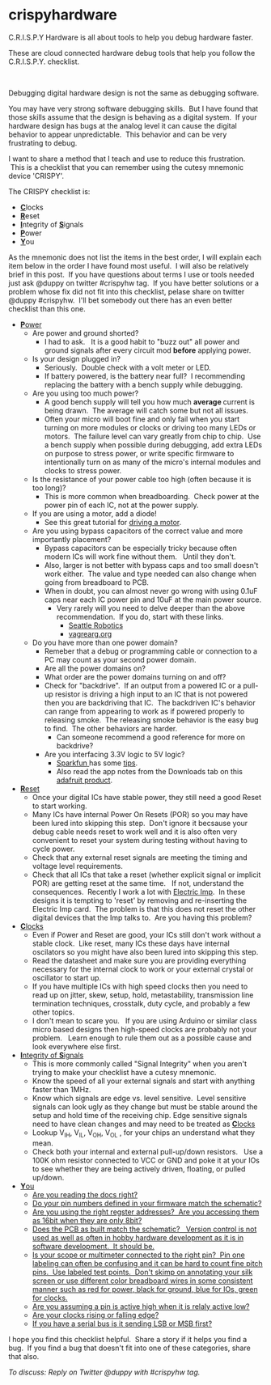 crispyhardware
==============

C.R.I.S.P.Y Hardware is all about tools to help you debug hardware faster.

These are cloud connected hardware debug tools that help you follow the C.R.I.S.P.Y. checklist.

<p>&nbsp;</p>
<p>Debugging digital hardware design is not the same as debugging software.</p>
<p>You may have very strong software debugging skills. &nbsp;But I have found that those skills assume that the design is behaving as a digital system. &nbsp;If your hardware design has bugs at the analog level it can cause the digital behavior to appear unpredictable. &nbsp;This behavior and can be very frustrating to debug.</p>
<p><span>I want to share a method that I teach and use to reduce this frustration. &nbsp;This is a checklist that y<span>ou</span> can remember using the <span>cutesy</span> mnemonic device 'CRISPY'. &nbsp;</span></p>
<p>The CRISPY checklist is:</p>
<ul>
<li><strong><span style="font-weight: bold; text-decoration: underline;">C</span></strong>locks</li>
<li><strong><span style="text-decoration: underline;">R</span></strong><span><span>eset</span></span></li>
<li><strong><span style="text-decoration: underline;">I</span></strong><span><span>ntegrity</span> of </span><span style="text-decoration: underline;"><strong>S</strong></span><span><span>ignals</span></span></li>
<li><span style="text-decoration: underline;"><strong>P</strong></span><span><span>ower</span></span></li>
<li><strong><span style="text-decoration: underline;">Y</span></strong><span><span>ou</span></span></li>
</ul>
<p><span>As the mnemonic does not list the items in the best order, I will explain each item below in the order I have found most useful. &nbsp;I will also be relatively brief in this post. &nbsp;If y<span>ou</span> have questions about terms I use or tools needed just ask @<span>duppy</span> on twitter #<span>crispyhw</span> tag. &nbsp;If y<span>ou</span> have better solutions or a problem whose fix did not fit into this checklist, <span>pelase</span> share on twitter @<span>duppy</span> #<span>crispyhw</span>. &nbsp;I'll bet somebody out there has an even better checklist than this one.</span></p>
<ul>
<li><strong><span style="text-decoration: underline;">P</span></strong><span style="text-decoration: underline;"><span><span>ower</span></span></span> 
<ul>
<li>Are power and ground shorted?     
<ul>
<li>I had to ask. &nbsp; It is a good habit to "buzz out" all power and ground signals after every circuit mod <strong>before</strong><span>&nbsp;applying p<span>ower</span>.</span></li>
</ul>
</li>
<li>Is your design plugged in?     
<ul>
<li>Seriously. &nbsp;Double check with a volt meter or LED.</li>
<li>If battery powered, is the battery near full? &nbsp;I recommending replacing the battery with a bench supply while debugging.</li>
</ul>
</li>
<li>Are you using too much power?     
<ul>
<li>A good bench supply will tell you how much <strong>average </strong>current is being drawn. &nbsp;The average will catch some but not all issues.</li>
<li><span>Often your micro will boot fine and only fail when y<span>ou</span> start turning on more modules or clocks or driving too many <span>LEDs</span> or motors. &nbsp;The failure level can vary greatly from chip to chip. &nbsp;Use a bench supply when possible during debugging, add extra <span>LEDs</span> on purpose to stress p<span>ower</span>, or write specific firmware to intentionally turn on as many of the <span>micro's</span> internal modules and clocks to stress p<span>ower</span>.</span></li>
</ul>
</li>
<li>Is the resistance of your power cable too high (often because it is too long)?     
<ul>
<li><span>This is more common when <span>breadboarding</span>. &nbsp;Check p<span>ower</span> at the p<span>ower</span> pin of each <span>IC</span>, not at the p<span>ower</span> supply.</span></li>
</ul>
</li>
<li>If you are using a motor, add a diode!     
<ul>
<li>See this great tutorial for <a href="http://itp.nyu.edu/physcomp/Tutorials/HighCurrentLoads#toc4">driving a motor</a>.</li>
</ul>
</li>
<li>Are you using bypass capacitors of the correct value and more importantly placement?     
<ul>
<li><span>Bypass capacitors can be especially tricky because often modern <span>ICs</span> will work fine without them. &nbsp; Until they don't.</span></li>
<li><span>Also, larger is not better with bypass caps and too small doesn't work either. &nbsp;The value and type needed can also change when going from breadboard to <span>PCB</span>.</span></li>
<li><span>When in doubt, y<span>ou</span> can almost never go wrong with using 0.1<span>uF</span> caps near each <span>IC</span> p<span>ower</span> pin and 10<span>uF</span> at the main p<span>ower</span> source. </span> 
<ul>
<li>Very rarely will you need to delve deeper than the above recommendation. &nbsp;If you do, start with these links.     
<ul>
<li><a href="http://www.seattlerobotics.org/encoder/jun97/basics.html">Seattle Robotics</a>&nbsp;</li>
<li><a href="http://www.vagrearg.org/content/decoupling"><span><span>vagrearg</span>.<span>org</span></span></a></li>
</ul>
</li>
</ul>
</li>
</ul>
</li>
<li>Do you have more than one power domain?     
<ul>
<li><span><span>Remeber</span> that a debug or programming cable or connection to a PC may count as your second p<span>ower</span> domain.</span></li>
<li>Are all the power domains on?</li>
<li>What order are the power domains turning on and off?</li>
<li><span>Check for "<span>backdrive</span>". &nbsp;If an output from a powered <span>IC</span> or a pull-up resistor is driving a high input to an <span>IC</span> that is not powered then y<span>ou</span> are <span>backdriving</span> that <span>IC</span>. &nbsp;The <span>backdriven</span> <span>IC's</span> behavior can range from appearing to work as if powered properly to releasing smoke. &nbsp;The releasing smoke behavior is the easy bug to find. &nbsp;The other behaviors are harder. </span> 
<ul>
<li><span>Can someone recommend a good reference for more on <span>backdrive</span>?</span></li>
</ul>
</li>
<li>Are you interfacing 3.3V logic to 5V logic?     
<ul>
<li><a href="http://www.sparkfun.com"><span><span>Sparkfun</span> </span></a>has some <a href="http://www.sparkfun.com/tutorials/65">tips</a>.</li>
<li><span>Also read the app notes from the <span>Downloads</span> tab on this </span><a href="https://www.adafruit.com"><span><span>adafruit</span> </span></a><a href="https://www.adafruit.com/products/757">product</a>.</li>
</ul>
</li>
</ul>
</li>
</ul>
</li>
<li><span style="text-decoration: underline;"><strong>R</strong><span><span>eset</span></span></span> 
<ul>
<li><span>Once your digital <span>ICs</span> have stable p<span>ower</span>, they still need a good R<span>eset</span> to start working.</span></li>
<li><span>Many <span>ICs</span> have internal P<span>ower</span> On Resets (<span>POR</span>) so y<span>ou</span> may have been lured into skipping this step. &nbsp;Don't ignore it <span>becsause</span> your debug cable needs r<span>eset</span> to work well and it is also often very convenient to r<span>eset</span> your system during testing without having to cycle p<span>ower</span>.</span></li>
<li>Check that any external reset signals are meeting the timing and voltage level requirements.</li>
<li><span>Check that all <span>ICs</span> that take a r<span>eset</span> (whether explicit signal or implicit <span>POR</span>) are getting r<span>eset</span> at the same time. &nbsp; If not, understand the consequences. &nbsp;Recently I work a lot with </span><a href="http://www.electricimp.com">Electric Imp</a>. &nbsp;In these designs it is tempting to 'reset' by removing and re-inserting the Electric Imp card. &nbsp;The problem is that this does not reset the other digital devices that the Imp talks to. &nbsp;Are you having this problem?</li>
</ul>
</li>
<li><span style="text-decoration: underline;"><strong>C</strong>locks</span> 
<ul>
<li><span>Even if P<span>ower</span> and R<span>eset</span> are good, your <span>ICs</span> still don't work without a stable clock. &nbsp;Like r<span>eset</span>, many <span>ICs</span> these days have internal <span>oscilators</span> so y<span>ou</span> might have also been lured into skipping this step.</span></li>
<li><span>Read the <span>datasheet</span> and make sure y<span>ou</span> are providing everything necessary for the internal clock to work or your external crystal or oscillator&nbsp;to start up.</span></li>
<li><span>If y<span>ou</span> have multiple <span>ICs</span> with high speed clocks then y<span>ou</span> need to read up on jitter, skew, setup, hold, <span>metastability</span>, transmission line termination techniques, crosstalk, duty cycle, and probably a few other topics.</span></li>
<li><span>I don't mean to scare y<span>ou</span>. &nbsp; If y<span>ou</span> are using <span>Arduino</span> or similar class micro based designs then high-speed clocks are probably not your problem. &nbsp; Learn enough to rule them out as a possible cause and look everywhere else first.</span></li>
</ul>
</li>
<li><span style="text-decoration: underline;"><strong>I</strong><span><span>ntegrity</span> of </span><strong>S</strong><span><span>ignals</span></span></span> 
<ul>
<li><span>This is more commonly called "Signal I<span>ntegrity</span>" when y<span>ou</span> aren't trying to make your checklist have a <span>cutesy</span> mnemonic.</span></li>
<li>Know the speed of all your external signals and start with anything faster than 1MHz.</li>
<li>Know which signals are edge vs. level sensitive. &nbsp;Level sensitive signals can look ugly as they change but must be stable around the setup and hold time of the receiving chip. Edge sensitive signals need to have clean changes and may need to be treated as <span style="text-decoration: underline;"><strong>C</strong>locks</span></li>
<li style="vertical-align: sub;">Lookup V<span style="vertical-align: sub; font-size: 80%;">IH</span>, V<span style="vertical-align: sub; font-size: 80%;">IL</span>, V<span style="vertical-align: sub; font-size: 80%;">OH</span>, V<span style="vertical-align: sub; font-size: 80%;">OL</span> , for your chips an understand what they mean.</li>
<li style="vertical-align: sub;">Check both your internal and external pull-up/down resistors. &nbsp; Use a 100K ohm resistor connected to VCC or GND and poke it at your IOs to see whether they are being actively driven, floating, or pulled up/down.</li>
</ul>
</li>
<li><span style="text-decoration: underline;"><strong>Y</strong>ou</span> 
<ul>
<li><span style="text-decoration: underline;">Are you reading the docs <a href="http://www.imdb.com/title/tt0090605/quotes?item=qt0424789">right</a>?</span></li>
<li><span style="text-decoration: underline;">Do your pin numbers defined in your firmware match the schematic?</span></li>
<li><span style="text-decoration: underline;">Are you using the right regster addresses? &nbsp;Are you accessing them as 16bit when they are only 8bit?</span></li>
<li><span style="text-decoration: underline;">Does the PCB as built match the schematic? &nbsp; Version control is not used as well as often in hobby hardware development as it is in software development. &nbsp;It should be.</span></li>
<li><span style="text-decoration: underline;">Is your scope or multimeter connected to the right pin? &nbsp;Pin one labeling can often be confusing and it can be hard to count fine pitch pins. &nbsp;Use labeled test points. &nbsp;Don't skimp on annotating your silk screen or use different color breadboard wires in some consistent manner such as red for power, black for ground, blue for IOs, green for clocks.</span></li>
<li><span style="text-decoration: underline;">Are you assuming a pin is active high when it is relaly active low?</span></li>
<li><span style="text-decoration: underline;">Are your clocks rising or falling edge?</span></li>
<li><span style="text-decoration: underline;">If you have a serial bus is it sending LSB or MSB first?</span></li>
</ul>
</li>
</ul>
<p>I hope you find this checklist helpful. &nbsp;Share a story if it helps you find a bug. &nbsp;If you find a bug that doesn't fit into one of these categories, share that also.</p>
<p><span style="font-style: italic;">To discuss: Reply on Twitter @</span><span style="font-style: italic;">duppy</span><span style="font-style: italic;"> with #</span><span style="font-style: italic;">crispyhw</span><span style="font-style: italic;"> tag.</span></p>
